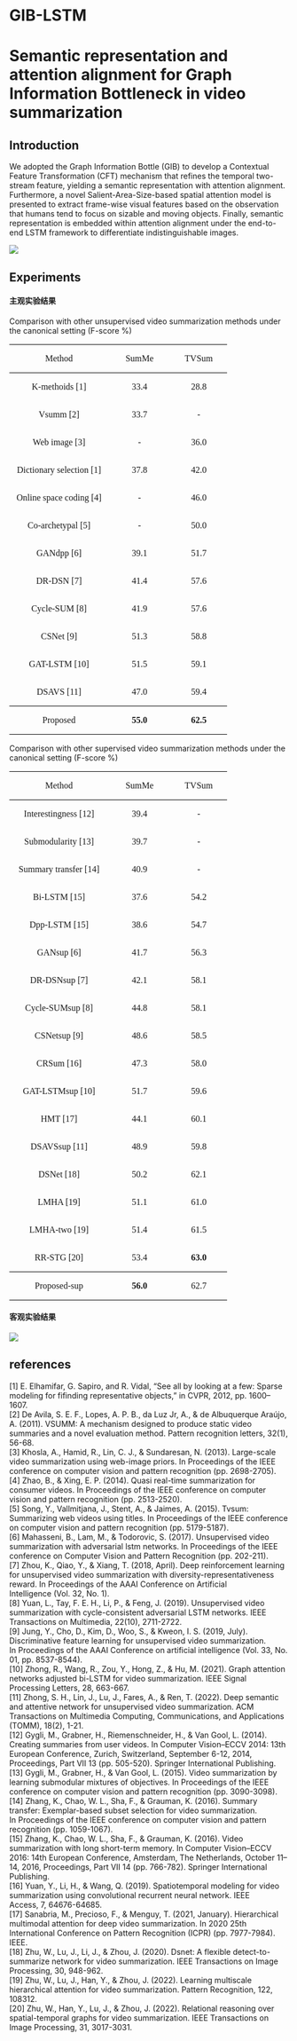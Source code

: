 # GIB-LSTM
# Semantic representation and attention alignment for Graph Information Bottleneck in video summarization  

## Introduction

We adopted the Graph Information Bottle (GIB) to develop a Contextual Feature Transformation (CFT)  mechanism that refines the temporal two-stream feature, yielding a semantic representation with attention alignment. Furthermore, a novel Salient-Area-Size-based spatial attention model is presented to extract frame-wise visual features based on the observation that humans tend to focus on sizable and moving objects. Finally, semantic representation is embedded within attention alignment under the end-to-end LSTM framework to differentiate indistinguishable images.

![](https://github.com/wangrui91/GIB-LSTM/blob/main/images/GIB-LSTM.png)

##  Experiments
#### 主观实验结果
Comparison with other unsupervised video summarization methods under the canonical setting (F-score %)

<table class=MsoTableGrid border=1 cellspacing=0 cellpadding=0
 style='border-collapse:collapse;border:none;mso-border-alt:solid windowtext .5pt;
 mso-yfti-tbllook:1184;mso-padding-alt:0cm 5.4pt 0cm 5.4pt'>
 <tr style='mso-yfti-irow:0;mso-yfti-firstrow:yes'>
  <td width=165 valign=top style='width:123.7pt;border-top:solid windowtext 1.0pt;
  border-left:none;border-bottom:solid windowtext 1.0pt;border-right:none;
  mso-border-top-alt:solid windowtext .5pt;mso-border-bottom-alt:solid windowtext .5pt;
  padding:0cm 5.4pt 0cm 5.4pt'>
  <p class=MsoNormal align=center style='text-align:center;mso-pagination:widow-orphan'><span
  lang=EN-US style='font-family:"Times New Roman",serif'>Method<o:p></o:p></span></p>
  </td>
  <td width=97 valign=top style='width:72.8pt;border-top:solid windowtext 1.0pt;
  border-left:none;border-bottom:solid windowtext 1.0pt;border-right:none;
  mso-border-top-alt:solid windowtext .5pt;mso-border-bottom-alt:solid windowtext .5pt;
  padding:0cm 5.4pt 0cm 5.4pt'>
  <p class=MsoNormal align=center style='text-align:center;mso-pagination:widow-orphan'><span
  class=SpellE><span lang=EN-US style='font-family:"Times New Roman",serif'>SumMe</span></span><span
  lang=EN-US style='font-family:"Times New Roman",serif'><o:p></o:p></span></p>
  </td>
  <td width=88 valign=top style='width:66.0pt;border-top:solid windowtext 1.0pt;
  border-left:none;border-bottom:solid windowtext 1.0pt;border-right:none;
  mso-border-top-alt:solid windowtext .5pt;mso-border-bottom-alt:solid windowtext .5pt;
  padding:0cm 5.4pt 0cm 5.4pt'>
  <p class=MsoNormal align=center style='text-align:center;mso-pagination:widow-orphan'><span
  class=SpellE><span lang=EN-US style='font-family:"Times New Roman",serif'>TVSum</span></span><span
  lang=EN-US style='font-family:"Times New Roman",serif'><o:p></o:p></span></p>
  </td>
 </tr>
 <tr style='mso-yfti-irow:1'>
  <td width=165 valign=top style='width:123.7pt;border:none;mso-border-top-alt:
  solid windowtext .5pt;padding:0cm 5.4pt 0cm 5.4pt'>
  <p class=MsoNormal align=center style='text-align:center;mso-pagination:widow-orphan'><span
  lang=EN-US style='font-family:"Times New Roman",serif'>K-<span class=SpellE>methoids</span>
  [1]<o:p></o:p></span></p>
  </td>
  <td width=97 valign=top style='width:72.8pt;border:none;mso-border-top-alt:
  solid windowtext .5pt;padding:0cm 5.4pt 0cm 5.4pt'>
  <p class=MsoNormal align=center style='text-align:center;mso-pagination:widow-orphan'><span
  lang=EN-US style='font-family:"Times New Roman",serif'>33.4<o:p></o:p></span></p>
  </td>
  <td width=88 valign=top style='width:66.0pt;border:none;mso-border-top-alt:
  solid windowtext .5pt;padding:0cm 5.4pt 0cm 5.4pt'>
  <p class=MsoNormal align=center style='text-align:center;mso-pagination:widow-orphan'><span
  lang=EN-US style='font-family:"Times New Roman",serif'>28.8<o:p></o:p></span></p>
  </td>
 </tr>
 <tr style='mso-yfti-irow:2'>
  <td width=165 valign=top style='width:123.7pt;border:none;padding:0cm 5.4pt 0cm 5.4pt'>
  <p class=MsoNormal align=center style='text-align:center;mso-pagination:widow-orphan'><span
  class=SpellE><span lang=EN-US style='font-family:"Times New Roman",serif'>Vsumm</span></span><span
  lang=EN-US style='font-family:"Times New Roman",serif'> [2]<o:p></o:p></span></p>
  </td>
  <td width=97 valign=top style='width:72.8pt;border:none;padding:0cm 5.4pt 0cm 5.4pt'>
  <p class=MsoNormal align=center style='text-align:center;mso-pagination:widow-orphan'><span
  lang=EN-US style='font-family:"Times New Roman",serif'>33.7<o:p></o:p></span></p>
  </td>
  <td width=88 valign=top style='width:66.0pt;border:none;padding:0cm 5.4pt 0cm 5.4pt'>
  <p class=MsoNormal align=center style='text-align:center;mso-pagination:widow-orphan'><span
  lang=EN-US style='font-family:"Times New Roman",serif'>-<o:p></o:p></span></p>
  </td>
 </tr>
 <tr style='mso-yfti-irow:3'>
  <td width=165 valign=top style='width:123.7pt;border:none;padding:0cm 5.4pt 0cm 5.4pt'>
  <p class=MsoNormal align=center style='text-align:center;mso-pagination:widow-orphan'><span
  lang=EN-US style='font-family:"Times New Roman",serif'>Web image [3]<o:p></o:p></span></p>
  </td>
  <td width=97 valign=top style='width:72.8pt;border:none;padding:0cm 5.4pt 0cm 5.4pt'>
  <p class=MsoNormal align=center style='text-align:center;mso-pagination:widow-orphan'><span
  lang=EN-US style='font-family:"Times New Roman",serif'>-<o:p></o:p></span></p>
  </td>
  <td width=88 valign=top style='width:66.0pt;border:none;padding:0cm 5.4pt 0cm 5.4pt'>
  <p class=MsoNormal align=center style='text-align:center;mso-pagination:widow-orphan'><span
  lang=EN-US style='font-family:"Times New Roman",serif'>36.0<o:p></o:p></span></p>
  </td>
 </tr>
 <tr style='mso-yfti-irow:4'>
  <td width=165 valign=top style='width:123.7pt;border:none;padding:0cm 5.4pt 0cm 5.4pt'>
  <p class=MsoNormal align=center style='text-align:center;mso-pagination:widow-orphan'><span
  lang=EN-US style='font-family:"Times New Roman",serif'>Dictionary selection [1]<o:p></o:p></span></p>
  </td>
  <td width=97 valign=top style='width:72.8pt;border:none;padding:0cm 5.4pt 0cm 5.4pt'>
  <p class=MsoNormal align=center style='text-align:center;mso-pagination:widow-orphan'><span
  lang=EN-US style='font-family:"Times New Roman",serif'>37.8<o:p></o:p></span></p>
  </td>
  <td width=88 valign=top style='width:66.0pt;border:none;padding:0cm 5.4pt 0cm 5.4pt'>
  <p class=MsoNormal align=center style='text-align:center;mso-pagination:widow-orphan'><span
  lang=EN-US style='font-family:"Times New Roman",serif'>42.0<o:p></o:p></span></p>
  </td>
 </tr>
 <tr style='mso-yfti-irow:5'>
  <td width=165 valign=top style='width:123.7pt;border:none;padding:0cm 5.4pt 0cm 5.4pt'>
  <p class=MsoNormal align=center style='text-align:center;mso-pagination:widow-orphan'><span
  lang=EN-US style='font-family:"Times New Roman",serif'>Online space coding [4]<o:p></o:p></span></p>
  </td>
  <td width=97 valign=top style='width:72.8pt;border:none;padding:0cm 5.4pt 0cm 5.4pt'>
  <p class=MsoNormal align=center style='text-align:center;mso-pagination:widow-orphan'><span
  lang=EN-US style='font-family:"Times New Roman",serif'>-<o:p></o:p></span></p>
  </td>
  <td width=88 valign=top style='width:66.0pt;border:none;padding:0cm 5.4pt 0cm 5.4pt'>
  <p class=MsoNormal align=center style='text-align:center;mso-pagination:widow-orphan'><span
  lang=EN-US style='font-family:"Times New Roman",serif'>46.0<o:p></o:p></span></p>
  </td>
 </tr>
 <tr style='mso-yfti-irow:6'>
  <td width=165 valign=top style='width:123.7pt;border:none;padding:0cm 5.4pt 0cm 5.4pt'>
  <p class=MsoNormal align=center style='text-align:center;mso-pagination:widow-orphan'><span
  lang=EN-US style='font-family:"Times New Roman",serif'>Co-archetypal [5]<o:p></o:p></span></p>
  </td>
  <td width=97 valign=top style='width:72.8pt;border:none;padding:0cm 5.4pt 0cm 5.4pt'>
  <p class=MsoNormal align=center style='text-align:center;mso-pagination:widow-orphan'><span
  lang=EN-US style='font-family:"Times New Roman",serif'>-<o:p></o:p></span></p>
  </td>
  <td width=88 valign=top style='width:66.0pt;border:none;padding:0cm 5.4pt 0cm 5.4pt'>
  <p class=MsoNormal align=center style='text-align:center;mso-pagination:widow-orphan'><span
  lang=EN-US style='font-family:"Times New Roman",serif'>50.0<o:p></o:p></span></p>
  </td>
 </tr>
 <tr style='mso-yfti-irow:7'>
  <td width=165 valign=top style='width:123.7pt;border:none;padding:0cm 5.4pt 0cm 5.4pt'>
  <p class=MsoNormal align=center style='text-align:center;mso-pagination:widow-orphan'><span
  class=SpellE><span lang=EN-US style='font-family:"Times New Roman",serif'>GANdpp</span></span><span
  lang=EN-US style='font-family:"Times New Roman",serif'> [6]<o:p></o:p></span></p>
  </td>
  <td width=97 valign=top style='width:72.8pt;border:none;padding:0cm 5.4pt 0cm 5.4pt'>
  <p class=MsoNormal align=center style='text-align:center;mso-pagination:widow-orphan'><span
  lang=EN-US style='font-family:"Times New Roman",serif'>39.1<o:p></o:p></span></p>
  </td>
  <td width=88 valign=top style='width:66.0pt;border:none;padding:0cm 5.4pt 0cm 5.4pt'>
  <p class=MsoNormal align=center style='text-align:center;mso-pagination:widow-orphan'><span
  lang=EN-US style='font-family:"Times New Roman",serif'>51.7<o:p></o:p></span></p>
  </td>
 </tr>
 <tr style='mso-yfti-irow:8'>
  <td width=165 valign=top style='width:123.7pt;border:none;padding:0cm 5.4pt 0cm 5.4pt'>
  <p class=MsoNormal align=center style='text-align:center;mso-pagination:widow-orphan'><span
  lang=EN-US style='font-family:"Times New Roman",serif'>DR-DSN [7]<o:p></o:p></span></p>
  </td>
  <td width=97 valign=top style='width:72.8pt;border:none;padding:0cm 5.4pt 0cm 5.4pt'>
  <p class=MsoNormal align=center style='text-align:center;mso-pagination:widow-orphan'><span
  lang=EN-US style='font-family:"Times New Roman",serif'>41.4<o:p></o:p></span></p>
  </td>
  <td width=88 valign=top style='width:66.0pt;border:none;padding:0cm 5.4pt 0cm 5.4pt'>
  <p class=MsoNormal align=center style='text-align:center;mso-pagination:widow-orphan'><span
  lang=EN-US style='font-family:"Times New Roman",serif'>57.6<o:p></o:p></span></p>
  </td>
 </tr>
 <tr style='mso-yfti-irow:9'>
  <td width=165 valign=top style='width:123.7pt;border:none;padding:0cm 5.4pt 0cm 5.4pt'>
  <p class=MsoNormal align=center style='text-align:center;mso-pagination:widow-orphan'><span
  lang=EN-US style='font-family:"Times New Roman",serif'>Cycle-SUM [8]<o:p></o:p></span></p>
  </td>
  <td width=97 valign=top style='width:72.8pt;border:none;padding:0cm 5.4pt 0cm 5.4pt'>
  <p class=MsoNormal align=center style='text-align:center;mso-pagination:widow-orphan'><span
  lang=EN-US style='font-family:"Times New Roman",serif'>41.9<o:p></o:p></span></p>
  </td>
  <td width=88 valign=top style='width:66.0pt;border:none;padding:0cm 5.4pt 0cm 5.4pt'>
  <p class=MsoNormal align=center style='text-align:center;mso-pagination:widow-orphan'><span
  lang=EN-US style='font-family:"Times New Roman",serif'>57.6<o:p></o:p></span></p>
  </td>
 </tr>
 <tr style='mso-yfti-irow:10'>
  <td width=165 valign=top style='width:123.7pt;border:none;padding:0cm 5.4pt 0cm 5.4pt'>
  <p class=MsoNormal align=center style='text-align:center;mso-pagination:widow-orphan'><span
  class=SpellE><span lang=EN-US style='font-family:"Times New Roman",serif'>CSNet</span></span><span
  lang=EN-US style='font-family:"Times New Roman",serif'> [9]<o:p></o:p></span></p>
  </td>
  <td width=97 valign=top style='width:72.8pt;border:none;padding:0cm 5.4pt 0cm 5.4pt'>
  <p class=MsoNormal align=center style='text-align:center;mso-pagination:widow-orphan'><span
  lang=EN-US style='font-family:"Times New Roman",serif'>51.3<o:p></o:p></span></p>
  </td>
  <td width=88 valign=top style='width:66.0pt;border:none;padding:0cm 5.4pt 0cm 5.4pt'>
  <p class=MsoNormal align=center style='text-align:center;mso-pagination:widow-orphan'><span
  lang=EN-US style='font-family:"Times New Roman",serif'>58.8<o:p></o:p></span></p>
  </td>
 </tr>
 <tr style='mso-yfti-irow:11'>
  <td width=165 valign=top style='width:123.7pt;border:none;padding:0cm 5.4pt 0cm 5.4pt'>
  <p class=MsoNormal align=center style='text-align:center;mso-pagination:widow-orphan'><span
  lang=EN-US style='font-family:"Times New Roman",serif'>GAT-LSTM [10]<o:p></o:p></span></p>
  </td>
  <td width=97 valign=top style='width:72.8pt;border:none;padding:0cm 5.4pt 0cm 5.4pt'>
  <p class=MsoNormal align=center style='text-align:center;mso-pagination:widow-orphan'><span
  lang=EN-US style='font-family:"Times New Roman",serif'>51.5<o:p></o:p></span></p>
  </td>
  <td width=88 valign=top style='width:66.0pt;border:none;padding:0cm 5.4pt 0cm 5.4pt'>
  <p class=MsoNormal align=center style='text-align:center;mso-pagination:widow-orphan'><span
  lang=EN-US style='font-family:"Times New Roman",serif'>59.1<o:p></o:p></span></p>
  </td>
 </tr>
 <tr style='mso-yfti-irow:12'>
  <td width=165 valign=top style='width:123.7pt;border:none;border-bottom:solid windowtext 1.0pt;
  mso-border-bottom-alt:solid windowtext .5pt;padding:0cm 5.4pt 0cm 5.4pt'>
  <p class=MsoNormal align=center style='text-align:center;mso-pagination:widow-orphan'><span
  lang=EN-US style='font-family:"Times New Roman",serif'>DSAVS [11]<o:p></o:p></span></p>
  </td>
  <td width=97 valign=top style='width:72.8pt;border:none;border-bottom:solid windowtext 1.0pt;
  mso-border-bottom-alt:solid windowtext .5pt;padding:0cm 5.4pt 0cm 5.4pt'>
  <p class=MsoNormal align=center style='text-align:center;mso-pagination:widow-orphan'><span
  lang=EN-US style='font-family:"Times New Roman",serif'>47.0<o:p></o:p></span></p>
  </td>
  <td width=88 valign=top style='width:66.0pt;border:none;border-bottom:solid windowtext 1.0pt;
  mso-border-bottom-alt:solid windowtext .5pt;padding:0cm 5.4pt 0cm 5.4pt'>
  <p class=MsoNormal align=center style='text-align:center;mso-pagination:widow-orphan'><span
  lang=EN-US style='font-family:"Times New Roman",serif'>59.4<o:p></o:p></span></p>
  </td>
 </tr>
 <tr style='mso-yfti-irow:13;mso-yfti-lastrow:yes'>
  <td width=165 valign=top style='width:123.7pt;border:none;border-bottom:solid windowtext 1.0pt;
  mso-border-top-alt:solid windowtext .5pt;mso-border-top-alt:solid windowtext .5pt;
  mso-border-bottom-alt:solid windowtext .5pt;padding:0cm 5.4pt 0cm 5.4pt'>
  <p class=MsoNormal align=center style='text-align:center;mso-pagination:widow-orphan'><span
  lang=EN-US style='font-family:"Times New Roman",serif'>Proposed<o:p></o:p></span></p>
  </td>
  <td width=97 valign=top style='width:72.8pt;border:none;border-bottom:solid windowtext 1.0pt;
  mso-border-top-alt:solid windowtext .5pt;mso-border-top-alt:solid windowtext .5pt;
  mso-border-bottom-alt:solid windowtext .5pt;padding:0cm 5.4pt 0cm 5.4pt'>
  <p class=MsoNormal align=center style='text-align:center;mso-pagination:widow-orphan'><b><span
  lang=EN-US style='font-family:"Times New Roman",serif'>55.0<o:p></o:p></span></b></p>
  </td>
  <td width=88 valign=top style='width:66.0pt;border:none;border-bottom:solid windowtext 1.0pt;
  mso-border-top-alt:solid windowtext .5pt;mso-border-top-alt:solid windowtext .5pt;
  mso-border-bottom-alt:solid windowtext .5pt;padding:0cm 5.4pt 0cm 5.4pt'>
  <p class=MsoNormal align=center style='text-align:center;mso-pagination:widow-orphan'><b><span
  lang=EN-US style='font-family:"Times New Roman",serif'>62.5<o:p></o:p></span></b></p>
  </td>
 </tr>
</table>

Comparison with other supervised video summarization methods under the canonical setting (F-score %)

<table class=MsoTableGrid border=1 cellspacing=0 cellpadding=0
 style='border-collapse:collapse;border:none;mso-border-alt:solid windowtext .5pt;
 mso-yfti-tbllook:1184;mso-padding-alt:0cm 5.4pt 0cm 5.4pt'>
 <tr style='mso-yfti-irow:0;mso-yfti-firstrow:yes'>
  <td width=165 valign=top style='width:123.7pt;border-top:solid windowtext 1.0pt;
  border-left:none;border-bottom:solid windowtext 1.0pt;border-right:none;
  mso-border-top-alt:solid windowtext .5pt;mso-border-bottom-alt:solid windowtext .5pt;
  padding:0cm 5.4pt 0cm 5.4pt'>
  <p class=MsoNormal align=center style='text-align:center;mso-pagination:widow-orphan'><span
  lang=EN-US style='font-family:"Times New Roman",serif'>Method</span><span
  lang=EN-US style='mso-bidi-font-size:10.5pt;font-family:"Times New Roman",serif'><o:p></o:p></span></p>
  </td>
  <td width=97 valign=top style='width:72.8pt;border-top:solid windowtext 1.0pt;
  border-left:none;border-bottom:solid windowtext 1.0pt;border-right:none;
  mso-border-top-alt:solid windowtext .5pt;mso-border-bottom-alt:solid windowtext .5pt;
  padding:0cm 5.4pt 0cm 5.4pt'>
  <p class=MsoNormal align=center style='text-align:center;mso-pagination:widow-orphan'><span
  class=SpellE><span lang=EN-US style='font-family:"Times New Roman",serif'>SumMe</span></span><span
  lang=EN-US style='font-family:"Times New Roman",serif'><o:p></o:p></span></p>
  </td>
  <td width=88 valign=top style='width:66.0pt;border-top:solid windowtext 1.0pt;
  border-left:none;border-bottom:solid windowtext 1.0pt;border-right:none;
  mso-border-top-alt:solid windowtext .5pt;mso-border-bottom-alt:solid windowtext .5pt;
  padding:0cm 5.4pt 0cm 5.4pt'>
  <p class=MsoNormal align=center style='text-align:center;mso-pagination:widow-orphan'><span
  class=SpellE><span lang=EN-US style='font-family:"Times New Roman",serif'>TVSum</span></span><span
  lang=EN-US style='font-family:"Times New Roman",serif'><o:p></o:p></span></p>
  </td>
 </tr>
 <tr style='mso-yfti-irow:1'>
  <td width=165 valign=top style='width:123.7pt;border:none;mso-border-top-alt:
  solid windowtext .5pt;padding:0cm 5.4pt 0cm 5.4pt'>
  <p class=MsoNormal align=center style='text-align:center;mso-pagination:widow-orphan'><span
  lang=EN-US style='font-family:"Times New Roman",serif'>Interestingness [12]<o:p></o:p></span></p>
  </td>
  <td width=97 valign=top style='width:72.8pt;border:none;mso-border-top-alt:
  solid windowtext .5pt;padding:0cm 5.4pt 0cm 5.4pt'>
  <p class=MsoNormal align=center style='text-align:center;mso-pagination:widow-orphan'><span
  lang=EN-US style='font-family:"Times New Roman",serif'>39.4<o:p></o:p></span></p>
  </td>
  <td width=88 valign=top style='width:66.0pt;border:none;mso-border-top-alt:
  solid windowtext .5pt;padding:0cm 5.4pt 0cm 5.4pt'>
  <p class=MsoNormal align=center style='text-align:center;mso-pagination:widow-orphan'><span
  lang=EN-US style='font-family:"Times New Roman",serif'>-<o:p></o:p></span></p>
  </td>
 </tr>
 <tr style='mso-yfti-irow:2;height:16.1pt'>
  <td width=165 valign=top style='width:123.7pt;border:none;padding:0cm 5.4pt 0cm 5.4pt;
  height:16.1pt'>
  <p class=MsoNormal align=center style='text-align:center;mso-pagination:widow-orphan'><span
  class=SpellE><span lang=EN-US style='font-family:"Times New Roman",serif'>Submodularity</span></span><span
  lang=EN-US style='font-family:"Times New Roman",serif'> [13]<o:p></o:p></span></p>
  </td>
  <td width=97 valign=top style='width:72.8pt;border:none;padding:0cm 5.4pt 0cm 5.4pt;
  height:16.1pt'>
  <p class=MsoNormal align=center style='text-align:center;mso-pagination:widow-orphan'><span
  lang=EN-US style='font-family:"Times New Roman",serif'>39.7<o:p></o:p></span></p>
  </td>
  <td width=88 valign=top style='width:66.0pt;border:none;padding:0cm 5.4pt 0cm 5.4pt;
  height:16.1pt'>
  <p class=MsoNormal align=center style='text-align:center;mso-pagination:widow-orphan'><span
  lang=EN-US style='font-family:"Times New Roman",serif'>-<o:p></o:p></span></p>
  </td>
 </tr>
 <tr style='mso-yfti-irow:3'>
  <td width=165 valign=top style='width:123.7pt;border:none;padding:0cm 5.4pt 0cm 5.4pt'>
  <p class=MsoNormal align=center style='text-align:center;mso-pagination:widow-orphan'><span
  lang=EN-US style='font-family:"Times New Roman",serif'>Summary transfer [14]<o:p></o:p></span></p>
  </td>
  <td width=97 valign=top style='width:72.8pt;border:none;padding:0cm 5.4pt 0cm 5.4pt'>
  <p class=MsoNormal align=center style='text-align:center;mso-pagination:widow-orphan'><span
  lang=EN-US style='font-family:"Times New Roman",serif'>40.9<o:p></o:p></span></p>
  </td>
  <td width=88 valign=top style='width:66.0pt;border:none;padding:0cm 5.4pt 0cm 5.4pt'>
  <p class=MsoNormal align=center style='text-align:center;mso-pagination:widow-orphan'><span
  lang=EN-US style='font-family:"Times New Roman",serif'>-<o:p></o:p></span></p>
  </td>
 </tr>
 <tr style='mso-yfti-irow:4'>
  <td width=165 valign=top style='width:123.7pt;border:none;padding:0cm 5.4pt 0cm 5.4pt'>
  <p class=MsoNormal align=center style='text-align:center;mso-pagination:widow-orphan'><span
  lang=EN-US style='font-family:"Times New Roman",serif'>Bi-LSTM [15]<o:p></o:p></span></p>
  </td>
  <td width=97 valign=top style='width:72.8pt;border:none;padding:0cm 5.4pt 0cm 5.4pt'>
  <p class=MsoNormal align=center style='text-align:center;mso-pagination:widow-orphan'><span
  lang=EN-US style='font-family:"Times New Roman",serif'>37.6<o:p></o:p></span></p>
  </td>
  <td width=88 valign=top style='width:66.0pt;border:none;padding:0cm 5.4pt 0cm 5.4pt'>
  <p class=MsoNormal align=center style='text-align:center;mso-pagination:widow-orphan'><span
  lang=EN-US style='font-family:"Times New Roman",serif'>54.2<o:p></o:p></span></p>
  </td>
 </tr>
 <tr style='mso-yfti-irow:5'>
  <td width=165 valign=top style='width:123.7pt;border:none;padding:0cm 5.4pt 0cm 5.4pt'>
  <p class=MsoNormal align=center style='text-align:center;mso-pagination:widow-orphan'><span
  class=SpellE><span lang=EN-US style='font-family:"Times New Roman",serif'>Dpp</span></span><span
  lang=EN-US style='font-family:"Times New Roman",serif'>-LSTM [15]<o:p></o:p></span></p>
  </td>
  <td width=97 valign=top style='width:72.8pt;border:none;padding:0cm 5.4pt 0cm 5.4pt'>
  <p class=MsoNormal align=center style='text-align:center;mso-pagination:widow-orphan'><span
  lang=EN-US style='font-family:"Times New Roman",serif'>38.6<o:p></o:p></span></p>
  </td>
  <td width=88 valign=top style='width:66.0pt;border:none;padding:0cm 5.4pt 0cm 5.4pt'>
  <p class=MsoNormal align=center style='text-align:center;mso-pagination:widow-orphan'><span
  lang=EN-US style='font-family:"Times New Roman",serif'>54.7<o:p></o:p></span></p>
  </td>
 </tr>
 <tr style='mso-yfti-irow:6'>
  <td width=165 valign=top style='width:123.7pt;border:none;padding:0cm 5.4pt 0cm 5.4pt'>
  <p class=MsoNormal align=center style='text-align:center;mso-pagination:widow-orphan'><span
  class=SpellE><span lang=EN-US style='font-family:"Times New Roman",serif'>GANsup</span></span><span
  lang=EN-US style='font-family:"Times New Roman",serif'> [6]<o:p></o:p></span></p>
  </td>
  <td width=97 valign=top style='width:72.8pt;border:none;padding:0cm 5.4pt 0cm 5.4pt'>
  <p class=MsoNormal align=center style='text-align:center;mso-pagination:widow-orphan'><span
  lang=EN-US style='font-family:"Times New Roman",serif'>41.7<o:p></o:p></span></p>
  </td>
  <td width=88 valign=top style='width:66.0pt;border:none;padding:0cm 5.4pt 0cm 5.4pt'>
  <p class=MsoNormal align=center style='text-align:center;mso-pagination:widow-orphan'><span
  lang=EN-US style='font-family:"Times New Roman",serif'>56.3<o:p></o:p></span></p>
  </td>
 </tr>
 <tr style='mso-yfti-irow:7'>
  <td width=165 valign=top style='width:123.7pt;border:none;padding:0cm 5.4pt 0cm 5.4pt'>
  <p class=MsoNormal align=center style='text-align:center;mso-pagination:widow-orphan'><span
  lang=EN-US style='font-family:"Times New Roman",serif'>DR-<span class=SpellE>DSNsup</span>
  [7]<o:p></o:p></span></p>
  </td>
  <td width=97 valign=top style='width:72.8pt;border:none;padding:0cm 5.4pt 0cm 5.4pt'>
  <p class=MsoNormal align=center style='text-align:center;mso-pagination:widow-orphan'><span
  lang=EN-US style='font-family:"Times New Roman",serif'>42.1<o:p></o:p></span></p>
  </td>
  <td width=88 valign=top style='width:66.0pt;border:none;padding:0cm 5.4pt 0cm 5.4pt'>
  <p class=MsoNormal align=center style='text-align:center;mso-pagination:widow-orphan'><span
  lang=EN-US style='font-family:"Times New Roman",serif'>58.1<o:p></o:p></span></p>
  </td>
 </tr>
 <tr style='mso-yfti-irow:8'>
  <td width=165 valign=top style='width:123.7pt;border:none;padding:0cm 5.4pt 0cm 5.4pt'>
  <p class=MsoNormal align=center style='text-align:center;mso-pagination:widow-orphan'><span
  lang=EN-US style='font-family:"Times New Roman",serif'>Cycle-<span
  class=SpellE>SUMsup</span> [8]<o:p></o:p></span></p>
  </td>
  <td width=97 valign=top style='width:72.8pt;border:none;padding:0cm 5.4pt 0cm 5.4pt'>
  <p class=MsoNormal align=center style='text-align:center;mso-pagination:widow-orphan'><span
  lang=EN-US style='font-family:"Times New Roman",serif'>44.8<o:p></o:p></span></p>
  </td>
  <td width=88 valign=top style='width:66.0pt;border:none;padding:0cm 5.4pt 0cm 5.4pt'>
  <p class=MsoNormal align=center style='text-align:center;mso-pagination:widow-orphan'><span
  lang=EN-US style='font-family:"Times New Roman",serif'>58.1<o:p></o:p></span></p>
  </td>
 </tr>
 <tr style='mso-yfti-irow:9'>
  <td width=165 valign=top style='width:123.7pt;border:none;padding:0cm 5.4pt 0cm 5.4pt'>
  <p class=MsoNormal align=center style='text-align:center;mso-pagination:widow-orphan'><span
  class=SpellE><span lang=EN-US style='font-family:"Times New Roman",serif'>CSNetsup</span></span><span
  lang=EN-US style='font-family:"Times New Roman",serif'> [9]<o:p></o:p></span></p>
  </td>
  <td width=97 valign=top style='width:72.8pt;border:none;padding:0cm 5.4pt 0cm 5.4pt'>
  <p class=MsoNormal align=center style='text-align:center;mso-pagination:widow-orphan'><span
  lang=EN-US style='font-family:"Times New Roman",serif'>48.6<o:p></o:p></span></p>
  </td>
  <td width=88 valign=top style='width:66.0pt;border:none;padding:0cm 5.4pt 0cm 5.4pt'>
  <p class=MsoNormal align=center style='text-align:center;mso-pagination:widow-orphan'><span
  lang=EN-US style='font-family:"Times New Roman",serif'>58.5<o:p></o:p></span></p>
  </td>
 </tr>
 <tr style='mso-yfti-irow:10'>
  <td width=165 valign=top style='width:123.7pt;border:none;padding:0cm 5.4pt 0cm 5.4pt'>
  <p class=MsoNormal align=center style='text-align:center;mso-pagination:widow-orphan'><span
  class=SpellE><span lang=EN-US style='font-family:"Times New Roman",serif'>CRSum</span></span><span
  lang=EN-US style='font-family:"Times New Roman",serif'> [16]<o:p></o:p></span></p>
  </td>
  <td width=97 valign=top style='width:72.8pt;border:none;padding:0cm 5.4pt 0cm 5.4pt'>
  <p class=MsoNormal align=center style='text-align:center;mso-pagination:widow-orphan'><span
  lang=EN-US style='font-family:"Times New Roman",serif'>47.3<o:p></o:p></span></p>
  </td>
  <td width=88 valign=top style='width:66.0pt;border:none;padding:0cm 5.4pt 0cm 5.4pt'>
  <p class=MsoNormal align=center style='text-align:center;mso-pagination:widow-orphan'><span
  lang=EN-US style='font-family:"Times New Roman",serif'>58.0<o:p></o:p></span></p>
  </td>
 </tr>
 <tr style='mso-yfti-irow:11'>
  <td width=165 valign=top style='width:123.7pt;border:none;padding:0cm 5.4pt 0cm 5.4pt'>
  <p class=MsoNormal align=center style='text-align:center;mso-pagination:widow-orphan'><span
  lang=EN-US style='font-family:"Times New Roman",serif'>GAT-<span
  class=SpellE>LSTMsup</span> [10]<o:p></o:p></span></p>
  </td>
  <td width=97 valign=top style='width:72.8pt;border:none;padding:0cm 5.4pt 0cm 5.4pt'>
  <p class=MsoNormal align=center style='text-align:center;mso-pagination:widow-orphan'><span
  lang=EN-US style='font-family:"Times New Roman",serif'>51.7<o:p></o:p></span></p>
  </td>
  <td width=88 valign=top style='width:66.0pt;border:none;padding:0cm 5.4pt 0cm 5.4pt'>
  <p class=MsoNormal align=center style='text-align:center;mso-pagination:widow-orphan'><span
  lang=EN-US style='font-family:"Times New Roman",serif'>59.6<o:p></o:p></span></p>
  </td>
 </tr>
 <tr style='mso-yfti-irow:12'>
  <td width=165 valign=top style='width:123.7pt;border:none;padding:0cm 5.4pt 0cm 5.4pt'>
  <p class=MsoNormal align=center style='text-align:center;mso-pagination:widow-orphan'><span
  lang=EN-US style='font-family:"Times New Roman",serif'>HMT [17]<o:p></o:p></span></p>
  </td>
  <td width=97 valign=top style='width:72.8pt;border:none;padding:0cm 5.4pt 0cm 5.4pt'>
  <p class=MsoNormal align=center style='text-align:center;mso-pagination:widow-orphan'><span
  lang=EN-US style='font-family:"Times New Roman",serif'>44.1<o:p></o:p></span></p>
  </td>
  <td width=88 valign=top style='width:66.0pt;border:none;padding:0cm 5.4pt 0cm 5.4pt'>
  <p class=MsoNormal align=center style='text-align:center;mso-pagination:widow-orphan'><span
  lang=EN-US style='font-family:"Times New Roman",serif'>60.1<o:p></o:p></span></p>
  </td>
 </tr>
 <tr style='mso-yfti-irow:13'>
  <td width=165 valign=top style='width:123.7pt;border:none;padding:0cm 5.4pt 0cm 5.4pt'>
  <p class=MsoNormal align=center style='text-align:center;mso-pagination:widow-orphan'><span
  class=SpellE><span lang=EN-US style='font-family:"Times New Roman",serif'>DSAVSsup</span></span><span
  lang=EN-US style='font-family:"Times New Roman",serif'> [11]<o:p></o:p></span></p>
  </td>
  <td width=97 valign=top style='width:72.8pt;border:none;padding:0cm 5.4pt 0cm 5.4pt'>
  <p class=MsoNormal align=center style='text-align:center;mso-pagination:widow-orphan'><span
  lang=EN-US style='font-family:"Times New Roman",serif'>48.9<o:p></o:p></span></p>
  </td>
  <td width=88 valign=top style='width:66.0pt;border:none;padding:0cm 5.4pt 0cm 5.4pt'>
  <p class=MsoNormal align=center style='text-align:center;mso-pagination:widow-orphan'><span
  lang=EN-US style='font-family:"Times New Roman",serif'>59.8<o:p></o:p></span></p>
  </td>
 </tr>
 <tr style='mso-yfti-irow:14'>
  <td width=165 valign=top style='width:123.7pt;border:none;padding:0cm 5.4pt 0cm 5.4pt'>
  <p class=MsoNormal align=center style='text-align:center;mso-pagination:widow-orphan'><span
  class=SpellE><span lang=EN-US style='font-family:"Times New Roman",serif'>DSNet</span></span><span
  lang=EN-US style='font-family:"Times New Roman",serif'> [18]<o:p></o:p></span></p>
  </td>
  <td width=97 valign=top style='width:72.8pt;border:none;padding:0cm 5.4pt 0cm 5.4pt'>
  <p class=MsoNormal align=center style='text-align:center;mso-pagination:widow-orphan'><span
  lang=EN-US style='font-family:"Times New Roman",serif'>50.2<o:p></o:p></span></p>
  </td>
  <td width=88 valign=top style='width:66.0pt;border:none;padding:0cm 5.4pt 0cm 5.4pt'>
  <p class=MsoNormal align=center style='text-align:center;mso-pagination:widow-orphan'><span
  lang=EN-US style='font-family:"Times New Roman",serif'>62.1<o:p></o:p></span></p>
  </td>
 </tr>
 <tr style='mso-yfti-irow:15'>
  <td width=165 valign=top style='width:123.7pt;border:none;padding:0cm 5.4pt 0cm 5.4pt'>
  <p class=MsoNormal align=center style='text-align:center;mso-pagination:widow-orphan'><span
  lang=EN-US style='font-family:"Times New Roman",serif'>LMHA [19]<o:p></o:p></span></p>
  </td>
  <td width=97 valign=top style='width:72.8pt;border:none;padding:0cm 5.4pt 0cm 5.4pt'>
  <p class=MsoNormal align=center style='text-align:center;mso-pagination:widow-orphan'><span
  lang=EN-US style='font-family:"Times New Roman",serif'>51.1<o:p></o:p></span></p>
  </td>
  <td width=88 valign=top style='width:66.0pt;border:none;padding:0cm 5.4pt 0cm 5.4pt'>
  <p class=MsoNormal align=center style='text-align:center;mso-pagination:widow-orphan'><span
  lang=EN-US style='font-family:"Times New Roman",serif'>61.0<o:p></o:p></span></p>
  </td>
 </tr>
 <tr style='mso-yfti-irow:16'>
  <td width=165 valign=top style='width:123.7pt;border:none;padding:0cm 5.4pt 0cm 5.4pt'>
  <p class=MsoNormal align=center style='text-align:center;mso-pagination:widow-orphan'><span
  lang=EN-US style='font-family:"Times New Roman",serif'>LMHA-two [19]<o:p></o:p></span></p>
  </td>
  <td width=97 valign=top style='width:72.8pt;border:none;padding:0cm 5.4pt 0cm 5.4pt'>
  <p class=MsoNormal align=center style='text-align:center;mso-pagination:widow-orphan'><span
  lang=EN-US style='font-family:"Times New Roman",serif'>51.4<o:p></o:p></span></p>
  </td>
  <td width=88 valign=top style='width:66.0pt;border:none;padding:0cm 5.4pt 0cm 5.4pt'>
  <p class=MsoNormal align=center style='text-align:center;mso-pagination:widow-orphan'><span
  lang=EN-US style='font-family:"Times New Roman",serif'>61.5<o:p></o:p></span></p>
  </td>
 </tr>
 <tr style='mso-yfti-irow:17'>
  <td width=165 valign=top style='width:123.7pt;border:none;border-bottom:solid windowtext 1.0pt;
  mso-border-bottom-alt:solid windowtext .5pt;padding:0cm 5.4pt 0cm 5.4pt'>
  <p class=MsoNormal align=center style='text-align:center;mso-pagination:widow-orphan'><span
  lang=EN-US style='font-family:"Times New Roman",serif'>RR-STG [20]<o:p></o:p></span></p>
  </td>
  <td width=97 valign=top style='width:72.8pt;border:none;border-bottom:solid windowtext 1.0pt;
  mso-border-bottom-alt:solid windowtext .5pt;padding:0cm 5.4pt 0cm 5.4pt'>
  <p class=MsoNormal align=center style='text-align:center;mso-pagination:widow-orphan'><span
  lang=EN-US style='font-family:"Times New Roman",serif'>53.4<o:p></o:p></span></p>
  </td>
  <td width=88 valign=top style='width:66.0pt;border:none;border-bottom:solid windowtext 1.0pt;
  mso-border-bottom-alt:solid windowtext .5pt;padding:0cm 5.4pt 0cm 5.4pt'>
  <p class=MsoNormal align=center style='text-align:center;mso-pagination:widow-orphan'><b><span
  lang=EN-US style='font-family:"Times New Roman",serif'>63.0</span></b><span
  lang=EN-US style='font-family:"Times New Roman",serif'><o:p></o:p></span></p>
  </td>
 </tr>
 <tr style='mso-yfti-irow:18;mso-yfti-lastrow:yes'>
  <td width=165 valign=top style='width:123.7pt;border:none;border-bottom:solid windowtext 1.0pt;
  mso-border-top-alt:solid windowtext .5pt;mso-border-top-alt:solid windowtext .5pt;
  mso-border-bottom-alt:solid windowtext .5pt;padding:0cm 5.4pt 0cm 5.4pt'>
  <p class=MsoNormal align=center style='text-align:center;mso-pagination:widow-orphan'><span
  lang=EN-US style='font-family:"Times New Roman",serif'>Proposed-sup<o:p></o:p></span></p>
  </td>
  <td width=97 valign=top style='width:72.8pt;border:none;border-bottom:solid windowtext 1.0pt;
  mso-border-top-alt:solid windowtext .5pt;mso-border-top-alt:solid windowtext .5pt;
  mso-border-bottom-alt:solid windowtext .5pt;padding:0cm 5.4pt 0cm 5.4pt'>
  <p class=MsoNormal align=center style='text-align:center;mso-pagination:widow-orphan'><b><span
  lang=EN-US style='font-family:"Times New Roman",serif'>56.0<o:p></o:p></span></b></p>
  </td>
  <td width=88 valign=top style='width:66.0pt;border:none;border-bottom:solid windowtext 1.0pt;
  mso-border-top-alt:solid windowtext .5pt;mso-border-top-alt:solid windowtext .5pt;
  mso-border-bottom-alt:solid windowtext .5pt;padding:0cm 5.4pt 0cm 5.4pt'>
  <p class=MsoNormal align=center style='text-align:center;mso-pagination:widow-orphan'><span
  lang=EN-US style='font-family:"Times New Roman",serif'>62.7<b><o:p></o:p></b></span></p>
  </td>
 </tr>
</table>


#### 客观实验结果

![](https://github.com/wangrui91/GIB-LSTM/blob/main/images/Visualization.png)

## references
[1] E. Elhamifar, G. Sapiro, and R. Vidal, “See all by looking at a few: Sparse modeling for fifinding representative objects,” in CVPR, 2012, pp. 1600–1607.<br>
[2] De Avila, S. E. F., Lopes, A. P. B., da Luz Jr, A., & de Albuquerque Araújo, A. (2011). VSUMM: A mechanism designed to produce static video summaries and a novel evaluation method. Pattern recognition letters, 32(1), 56-68.<br>
[3] Khosla, A., Hamid, R., Lin, C. J., & Sundaresan, N. (2013). Large-scale video summarization using web-image priors. In Proceedings of the IEEE conference on computer vision and pattern recognition (pp. 2698-2705).<br>
[4] Zhao, B., & Xing, E. P. (2014). Quasi real-time summarization for consumer videos. In Proceedings of the IEEE conference on computer vision and pattern recognition (pp. 2513-2520).<br>
[5] Song, Y., Vallmitjana, J., Stent, A., & Jaimes, A. (2015). Tvsum: Summarizing web videos using titles. In Proceedings of the IEEE conference on computer vision and pattern recognition (pp. 5179-5187).<br>
[6] Mahasseni, B., Lam, M., & Todorovic, S. (2017). Unsupervised video summarization with adversarial lstm networks. In Proceedings of the IEEE conference on Computer Vision and Pattern Recognition (pp. 202-211).<br>
[7] Zhou, K., Qiao, Y., & Xiang, T. (2018, April). Deep reinforcement learning for unsupervised video summarization with diversity-representativeness reward. In Proceedings of the AAAI Conference on Artificial Intelligence (Vol. 32, No. 1).<br>
[8] Yuan, L., Tay, F. E. H., Li, P., & Feng, J. (2019). Unsupervised video summarization with cycle-consistent adversarial LSTM networks. IEEE Transactions on Multimedia, 22(10), 2711-2722.<br>
[9] Jung, Y., Cho, D., Kim, D., Woo, S., & Kweon, I. S. (2019, July). Discriminative feature learning for unsupervised video summarization. In Proceedings of the AAAI Conference on artificial intelligence (Vol. 33, No. 01, pp. 8537-8544).<br>
[10] Zhong, R., Wang, R., Zou, Y., Hong, Z., & Hu, M. (2021). Graph attention networks adjusted bi-LSTM for video summarization. IEEE Signal Processing Letters, 28, 663-667.<br>
[11] Zhong, S. H., Lin, J., Lu, J., Fares, A., & Ren, T. (2022). Deep semantic and attentive network for unsupervised video summarization. ACM Transactions on Multimedia Computing, Communications, and Applications (TOMM), 18(2), 1-21.<br>
[12] Gygli, M., Grabner, H., Riemenschneider, H., & Van Gool, L. (2014). Creating summaries from user videos. In Computer Vision–ECCV 2014: 13th European Conference, Zurich, Switzerland, September 6-12, 2014, Proceedings, Part VII 13 (pp. 505-520). Springer International Publishing.<br>
[13] Gygli, M., Grabner, H., & Van Gool, L. (2015). Video summarization by learning submodular mixtures of objectives. In Proceedings of the IEEE conference on computer vision and pattern recognition (pp. 3090-3098).<br>
[14] Zhang, K., Chao, W. L., Sha, F., & Grauman, K. (2016). Summary transfer: Exemplar-based subset selection for video summarization. In Proceedings of the IEEE conference on computer vision and pattern recognition (pp. 1059-1067).<br>
[15] Zhang, K., Chao, W. L., Sha, F., & Grauman, K. (2016). Video summarization with long short-term memory. In Computer Vision–ECCV 2016: 14th European Conference, Amsterdam, The Netherlands, October 11–14, 2016, Proceedings, Part VII 14 (pp. 766-782). Springer International Publishing.<br>
[16] Yuan, Y., Li, H., & Wang, Q. (2019). Spatiotemporal modeling for video summarization using convolutional recurrent neural network. IEEE Access, 7, 64676-64685.<br>
[17] Sanabria, M., Precioso, F., & Menguy, T. (2021, January). Hierarchical multimodal attention for deep video summarization. In 2020 25th International Conference on Pattern Recognition (ICPR) (pp. 7977-7984). IEEE.<br>
[18] Zhu, W., Lu, J., Li, J., & Zhou, J. (2020). Dsnet: A flexible detect-to-summarize network for video summarization. IEEE Transactions on Image Processing, 30, 948-962.<br>
[19] Zhu, W., Lu, J., Han, Y., & Zhou, J. (2022). Learning multiscale hierarchical attention for video summarization. Pattern Recognition, 122, 108312.<br>
[20] Zhu, W., Han, Y., Lu, J., & Zhou, J. (2022). Relational reasoning over spatial-temporal graphs for video summarization. IEEE Transactions on Image Processing, 31, 3017-3031.<br>
